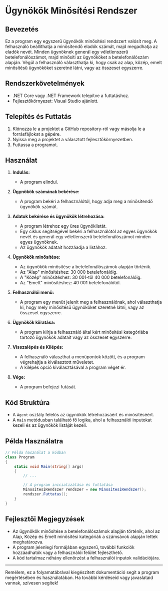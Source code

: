 # Ügynökök Minősítési Rendszer

## Bevezetés

Ez a program egy egyszerű ügynökök minősítési rendszert valósít meg. A felhasználó beállíthatja a minősítendő eladók számát, majd megadhatja az eladók nevét. Minden ügynöknek generál egy véletlenszerű betelefonálószámot, majd minősíti az ügynököket a betelefonálószám alapján. Végül a felhasználó választhatja ki, hogy csak az alap, közép, emelt minősítésű ügynököket szeretné látni, vagy az összeset egyszerre.

## Rendszerkövetelmények

- .NET Core vagy .NET Framework telepítve a futtatáshoz.
- Fejlesztőkörnyezet: Visual Studio ajánlott.

## Telepítés és Futtatás

1. Klónozza le a projektet a GitHub repository-ról vagy másolja le a forrásfájlokat a gépére.
2. Nyissa meg a projektet a választott fejlesztőkörnyezetben.
3. Futtassa a programot.

## Használat

1. **Indulás:**
   - A program elindul.

2. **Ügynökök számának bekérése:**
   - A program bekéri a felhasználótól, hogy adja meg a minősítendő ügynökök számát.

3. **Adatok bekérése és ügynökök létrehozása:**
   - A program létrehoz egy üres ügynöklistát.
   - Egy ciklus segítségével bekéri a felhasználótól az egyes ügynökök nevét és generál egy véletlenszerű betelefonálószámot minden egyes ügynöknek.
   - Az ügynökök adatait hozzáadja a listához.

4. **Ügynökök minősítése:**
   - Az ügynökök minősítése a betelefonálószámok alapján történik.
   - Az "Alap" minősítéshez: 30 000 betelefonálóig.
   - A "Közép" minősítéshez: 30 001-től 40 000 betelefonálóig.
   - Az "Emelt" minősítéshez: 40 001 betelefonálótól.

5. **Felhasználói menü:**
   - A program egy menüt jelenít meg a felhasználónak, ahol választhatja ki, hogy mely minősítésű ügynököket szeretné látni, vagy az összeset egyszerre.

6. **Ügynökök kiíratása:**
   - A program kiírja a felhasználó által kért minősítési kategóriába tartozó ügynökök adatait vagy az összeset egyszerre.

7. **Visszalépés és Kilépés:**
   - A felhasználó választhat a menüpontok között, és a program végrehajtja a kiválasztott műveletet.
   - A kilépés opció kiválasztásával a program véget ér.

8. **Vége:**
   - A program befejezi futását.

## Kód Struktúra

- A `Agent` osztály felelős az ügynökök létrehozásáért és minősítéséért.
- A `Main` metódusban található fő logika, ahol a felhasználói inputokat kezeli és az ügynökök listáját kezeli.

## Példa Használatra

```csharp
// Példa használat a kódban
class Program
{
    static void Main(string[] args)
    {
        // ...

        // A program inicializálása és futtatása
        MinositesiRendszer rendszer = new MinositesiRendszer();
        rendszer.Futtatas();
    }
}
```

## Fejlesztői Megjegyzések

- Az ügynökök minősítése a betelefonálószámok alapján történik, ahol az Alap, Közép és Emelt minősítési kategóriák a számsávok alapján lettek meghatározva.
- A program jelenlegi formájában egyszerű, további funkciók hozzáadhatók vagy a felhasználói felület fejleszthető.
- A kód tartalmaz néhány ellenőrzést a felhasználói inputok validációjára.

---

Remélem, ez a folyamatábrával kiegészített dokumentáció segít a program megértésében és használatában. Ha további kérdéseid vagy javaslataid vannak, szívesen segítek!
